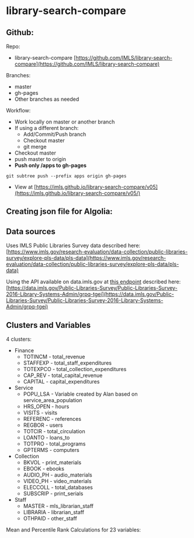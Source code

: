 # library-search-compare

## Github:

Repo: 
  - library-search-compare [https://github.com/IMLS/library-search-compare](https://github.com/IMLS/library-search-compare)  

Branches:
  - master
  - gh-pages
  - Other branches as needed  

Workflow:

  - Work locally on master or another branch  
  - If using a different branch:
    - Add/Commit/Push branch  
    - Checkout master  
    - git merge <branch-name>  
  - Checkout master  
  - push master to origin  
  - **Push only /apps to gh-pages**
  ```
  git subtree push --prefix apps origin gh-pages
  ```
  - View at 
    [https://imls.github.io/library-search-compare/v05](https://imls.github.io/library-search-compare/v05/)
## Creating json file for Algolia:

## Data sources
Uses IMLS Public Libraries Survey data described here:
[https://www.imls.gov/research-evaluation/data-collection/public-libraries-survey/explore-pls-data/pls-data](https://www.imls.gov/research-evaluation/data-collection/public-libraries-survey/explore-pls-data/pls-data)

Using the API available on data.imls.gov at [this endpoint](https://data.imls.gov/resource/yqs5-dnp6.json) described here:
[https://data.imls.gov/Public-Libraries-Survey/Public-Libraries-Survey-2016-Library-Systems-Admin/grpq-tgei](https://data.imls.gov/Public-Libraries-Survey/Public-Libraries-Survey-2016-Library-Systems-Admin/grpq-tgei)

## Clusters and Variables   

4 clusters:
  - Finance  
    - TOTINCM - total_revenue   
    - STAFFEXP - total_staff_expenditures   
    - TOTEXPCO - total_collection_expenditures   
    - CAP_REV - total_capital_revenue   
    - CAPITAL - capital_expenditures   
  - Service  
    - POPU_LSA  - Variable created by Alan based on service_area_population  
    - HRS_OPEN  - hours  
    - VISITS - visits
    - REFERENC - references  
    - REGBOR - users 
    - TOTCIR - total_circulation   
    - LOANTO - loans_to   
    - TOTPRO - total_programs   
    - GPTERMS - computers   
  - Collection  
    - BKVOL - print_materials   
    - EBOOK - ebooks   
    - AUDIO_PH - audio_materials   
    - VIDEO_PH - video_materials   
    - ELECCOLL - total_databases 
    - SUBSCRIP - print_serials   
  - Staff  
    - MASTER - mls_librarian_staff   
    - LIBRARIA - librarian_staff 
    - OTHPAID - other_staff  

Mean and Percentile Rank Calculations for 23 variables:  


  
